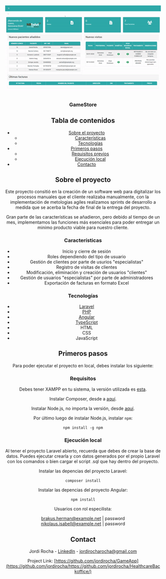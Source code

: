 <p align="center">
  <a href="http://jordirocha-medicalcenter.infinityfreeapp.com/backend/public/portal">
    <div align="center">
  <img src="https://github.com/jordirocha/HealthcareBackoffice/blob/main/readme/demo.gif" />
  </a>

  <h3 align="center">GameStore</h3>

</p>

## Tabla de contenidos

* [Sobre el proyecto](#about-the-project)
  * [Características](#features)
  * [Tecnologías](#built-with)
* [Primeros pasos](#getting-started)
  * [Requisitos previos](#Requisitos)
  * [Ejecución local](#installation)
* [Contacto](#contact)


## Sobre el proyecto

Este proyecto consitió en la creación de un software web para digitalizar los procesos manuales que el cliente realizaba manualmente, con la implementación de metologias agiles realizamos sprints de desarrollo a medida que se acerba la fecha de final de la entrega del proyecto.

Gran parte de las características se añadieron, pero debido al tiempo de un mes, implementamos las funciones más esenciales para poder entregar un minimo producto viable para nuestro cliente. </br>

### Características
- Inicio y cierre de sesión
- Roles dependiendo del tipo de usuario
- Gestión de clientes por parte de usurios "especialistas"
- Registro de visitas de clientes
- Modificación, eliminación y creación de usuarios "clientes"
- Gestión de usuarios "especialistas" por parte de administradores
- Exportación de facturas en formato Excel

### Tecnologías
* [Laravel](https://rawg.io/apidocs)
* [PHP](https://getbootstrap.com)
* [Angular](https://rawg.io/apidocs)
* [TypeScript](https://getbootstrap.com)
* HTML
* CSS
* JavaScript

## Primeros pasos

Para poder ejecutar el proyecto en local, debes instalar los siguiente:

### Requisitos

Debes tener XAMPP en tu sistema, la versión utilizada es  <a href="https://sourceforge.net/projects/xampp/files/XAMPP%20Windows/8.0.2/">esta</a>.</br>

Instalar Composer, desde a <a href="https://getcomposer.org/download/">aquí</a>.</br>

Instalar Node.js, no importa la versión, desde <a href="https://nodejs.org/en">aquí</a>.</br>

Por último luego de instalar Node.js, instalar `npm`:

    npm install -g npm

### Ejecución local

Al tener el proyecto Laravel abierto, recuerda que debes de crear la base de datos. Puedes ejecutar crearla y con datos generados por el propio Laravel con los comandos o bien cargar el script .sql que hay dentro del proyecto.

Instalar las depencias del proyecto Laravel:

    composer install
   
Instalar las depencias del proyecto Angular:

    npm install

Usuarios con rol especilista:

brakus.herman@example.net | password </br>
nikolaus.isabell@example.net | password

## Contact

Jordi Rocha - [LinkedIn](https://es.linkedin.com/in/jordirocharocha) - jordirocharocha@gmail.com

Project Link: [https://github.com/jordirocha/GameApp](https://github.com/jordirocha/https://github.com/jordirocha/HealthcareBackoffice/)
